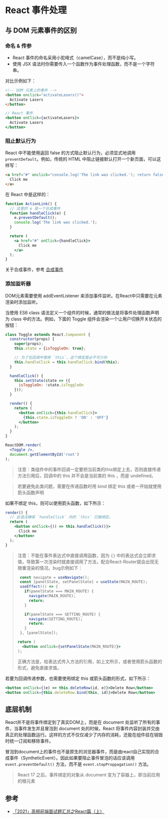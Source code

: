 # React 事件处理
## 与 DOM 元素事件的区别
### 命名 & 传参
- React 事件的命名采用小驼峰式（camelCase），而不是纯小写。
- 使用 JSX 语法时你需要传入一个函数作为事件处理函数，而不是一个字符串。

对比示例如下：
```html
<!-- DOM 元素上的事件 -->
<button onclick="activateLasers()">
  Activate Lasers
</button>
```

```jsx
// React 事件
<button onClick={activateLasers}>
  Activate Lasers
</button>
```

### 阻止默认行为
React 中不能使用返回 false 的方式阻止默认行为，必须显式地调用 `preventDefault`。例如，传统的 HTML 中阻止链接默认打开一个新页面，可以这样写：
```html
<a href="#" onclick="console.log('The link was clicked.'); return false">
  Click me
</a>
```

在 React 中是这样的：
```jsx
function ActionLink() {
  // 这里的 e 是一个合成事件
  function handleClick(e) {
    e.preventDefault();
    console.log('The link was clicked.');
  }

  return (
    <a href="#" onClick={handleClick}>
      Click me
    </a>
  );
}
```

关于合成事件，参考 [合成事件](./Synthentic_Event.md)

### 添加监听器
DOM元素需要使用 addEventListener 来添加事件监听。在React中只需要在元素渲染时添加监听。

当使用 ES6 class 语法定义一个组件的时候，通常的做法是将事件处理函数声明为 class 中的方法。例如，下面的 Toggle 组件会渲染一个让用户切换开关状态的按钮：

```jsx
class Toggle extends React.Component {
  constructor(props) {
    super(props);
    this.state = {isToggleOn: true};

    // 为了在回调中使用 `this`，这个绑定是必不可少的
    this.handleClick = this.handleClick.bind(this);
  }

  handleClick() {
    this.setState(state => ({
      isToggleOn: !state.isToggleOn
    }));
  }

  render() {
    return (
      <button onClick={this.handleClick}>
        {this.state.isToggleOn ? 'ON' : 'OFF'}
      </button>
    );
  }
}

ReactDOM.render(
  <Toggle />,
  document.getElementById('root')
);
```

> 注意：类组件中的事件回调一定要把当前类的this绑定上去，否则直接传递方法引用后，回调中的 this 并不会是当前类的 this ，而是 undefined。

> 若要避免此类问题，需要在传递函数时用 bind 绑定 this 或者一开始就使用箭头函数声明

如果不绑定 this，则可以使用箭头函数，如下所示：
```jsx
render() {
  // 此语法确保 `handleClick` 内的 `this` 已被绑定。
  return (
    <button onClick={() => this.handleClick()}>
      Click me
    </button>
  );
}
```

> 注意：不能在事件表达式中直接调用函数，因为 `{}` 中的表达式会立即求值，导致第一次渲染时就直接调用了方法，配合React-Router就会出现无限重渲染的情况。bug示例如下：
> ```jsx
>  const navigate = useNavigate();
>  const [panelState, setPanelState] = useState(MAIN_ROUTE);
>  useEffect(() => {
>    if(panelState === MAIN_ROUTE) {
>      navigate(MAIN_ROUTE);
>      return;
>    }
>
>    if(panelState === SETTING_ROUTE) {
>      navigate(SETTING_ROUTE);
>      return;
>    }
>  }, [panelState]);
>
> return (
>   <button onClick={setPanelState(MAIN_ROUTE)}>
> );
> ```
> 正确方法是，给表达式传入方法的引用，如上文所示，或者使用箭头函数的形式，避免直接求值。

若要为回调传递参数，也需要使用绑定 this 或箭头函数的形式，如下所示：
```jsx
<button onClick={(e) => this.deleteRow(id, e)}>Delete Row</button>
<button onClick={this.deleteRow.bind(this, id)}>Delete Row</button>
```

## 底层机制
React并不是将事件绑定到了真实DOM上，而是在 document 处监听了所有的事件，当事件发生并且冒泡到 document 处的时候，React 将事件内容封装并交由真正的处理函数运行。这样的方式不仅仅减少了内存的消耗，还能在组件挂在销毁时统一订阅和移除事件。

冒泡到document上的事件也不是原生的浏览器事件，而是由react自己实现的合成事件（SyntheticEvent）。因此如果要阻止事件冒泡的话应该调用 `event.preventDefault()` 方法，而不是 `event.stopProppagation()` 方法。

> React 17 之后，事件绑定的对象从 document 变为了容器上，即当前应用的根元素


## 参考
- [「2021」高频前端面试题汇总之React篇（上）](https://juejin.cn/post/6941546135827775525)
